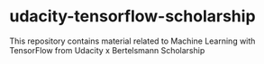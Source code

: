 # udacity-tensorflow-scholarship
This repository contains material related to Machine Learning with TensorFlow from Udacity x Bertelsmann Scholarship
